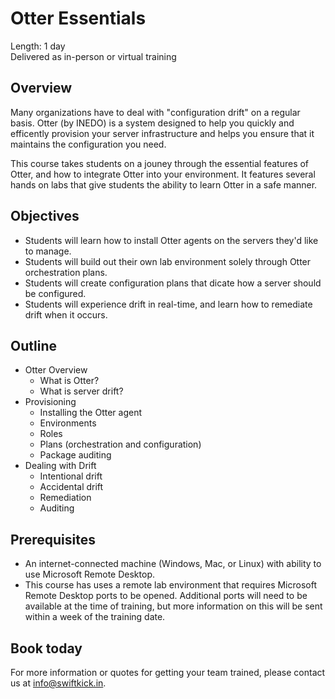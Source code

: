 # Otter Essentials

Length: 1 day  
Delivered as in-person or virtual training

## Overview
Many organizations have to deal with "configuration drift" on a regular basis.  Otter (by INEDO) is a system designed to help you quickly and efficently provision your server infrastructure and helps you ensure that it maintains the configuration you need.

This course takes students on a jouney through the essential features of Otter, and how to integrate Otter into your environment.  It features several hands on labs that give students the ability to learn Otter in a safe manner.

## Objectives
 * Students will learn how to install Otter agents on the servers they'd like to manage.
 * Students will build out their own lab environment solely through Otter orchestration plans.
 * Students will create configuration plans that dicate how a server should be configured.
 * Students will experience drift in real-time, and learn how to remediate drift when it occurs.
 
## Outline
* Otter Overview
  * What is Otter?
  * What is server drift?
* Provisioning
  * Installing the Otter agent
  * Environments
  * Roles
  * Plans (orchestration and configuration)
  * Package auditing
* Dealing with Drift
  * Intentional drift
  * Accidental drift
  * Remediation
  * Auditing
  
## Prerequisites 
* An internet-connected machine (Windows, Mac, or Linux) with ability to use Microsoft Remote Desktop.
* This course has uses a remote lab environment that requires Microsoft Remote Desktop ports to be opened.  Additional ports will need to be available at the time of training, but more information on this will be sent within a week of the training date.

## Book today
For more information or quotes for getting your team trained, please contact us at info@swiftkick.in.
